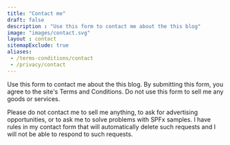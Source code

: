 ```yaml
---
title: "Contact me"
draft: false
description : "Use this form to contact me about the this blog"
image: "images/contact.svg"
layout : contact
sitemapExclude: true
aliases:
 - /terms-conditions/contact
 - /privacy/contact
---
```


Use this form to contact me about the this blog. By submitting this form, you agree to the site's Terms and Conditions. Do not use this form to sell me any goods or services.

Please do not contact me to sell me anything, to ask for advertising opportunities, or to ask me to solve problems with SPFx samples. I have rules in my contact form that will automatically delete such requests and I will not be able to respond to such requests.
